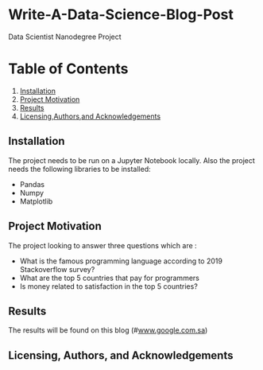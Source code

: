# Write-A-Data-Science-Blog-Post

Data Scientist Nanodegree Project

# Table of Contents

1. [Installation](#Installation)
2. [Project Motivation](#Project-Motivation)
3. [Results](#Results)
4. [Licensing,Authors,and Acknowledgements](#Licensing,-Authors,-and-Acknowledgements)



## Installation
The project needs to be run on a Jupyter Notebook locally. Also the project needs the following libraries to be installed:
- Pandas
- Numpy
- Matplotlib

## Project Motivation

The project looking to answer three questions which are :
- What is the famous programming language according to 2019 Stackoverflow survey?
- What are the top 5 countries that pay for programmers
- Is money related to satisfaction in the top 5 countries?

## Results
The results will be found on this blog (#www.google.com.sa)

## Licensing, Authors, and Acknowledgements
